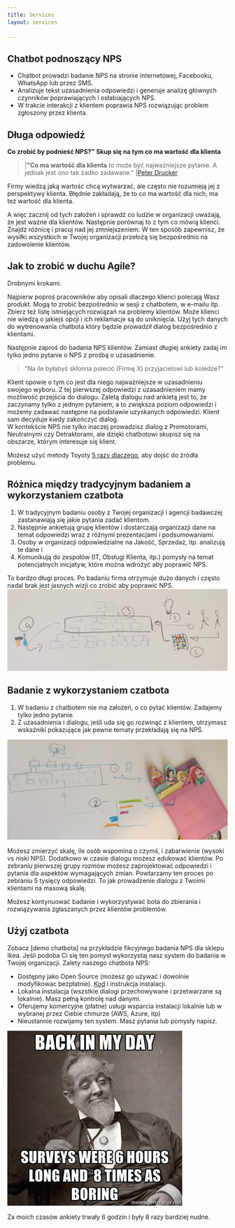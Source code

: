 ```yaml
---
title: Services
layout: services

---
```


## Chatbot podnoszący NPS

- Chatbot prowadzi badanie NPS na stronie internetowej, Facebooku, WhatsApp lub przez SMS.
- Analizuje tekst uzasadnienia odpowiedzi i generuje analizę głównych czynników poprawiających i osłabiających NPS. 
- W trakcie interakcji z klientem poprawia NPS rozwiązując problem zgłoszony przez klienta.

## Długa odpowiedź

**Co zrobić by podnieść NPS?”** 
**Skup się na tym co ma wartość dla klienta**
 
>|**"Co ma wartość dla klienta** to może być najważniejsze pytanie. A jednak jest ono tak żadko zadawane."
>|[Peter Drucker](https://www.drucker.institute/wp-content/uploads/2018/08/Reading_Drucker-on-What-the-Customer-Values.pdf)

Firmy wiedzą jaką wartość chcą wytwarzać, ale często nie rozumieją jej z perspektywy klienta. 
Błędnie zakładają, że to co ma wartość dla nich, ma też wartość dla klienta.

A więc zacznij od tych założeń i sprawdź co ludzie w organizacji uważają, że jest ważne dla klientów. Następnie porównaj to z tym co mówią klienci. Znajdź różnicę i pracuj nad jej zmniejszeniem. W ten sposób zapewnisz, że wysiłki wszystkich w Twojej organizacji przełożą się bezpośrednio na zadowolenie klientów. 

## Jak to zrobić w duchu Agile? 
Drobnymi krokami.

Najpierw poproś pracowników aby opisali dlaczego klienci polecają Wasz produkt. Mogą to zrobić bezpośrednio w sesji z chatbotem, w e-mailu itp. Zbierz też listę istniejących rozwiązań na problemy klientów. Może klienci nie wiedzą o jakiejś opcji i ich reklamacje są do uniknięcia.
Użyj tych danych do wytrenowania chatbota który będzie prowadził dialog bezpośrednio z klientami.

Następnie zaproś do badania NPS klientów. 
Zamiast długiej ankiety zadaj im tylko jedno pytanie o NPS z prośbą o uzasadnienie. 
> “Na ile byłabyś skłonna polecić (Firmę X) przyjacielowi lub koledze?”

Klient opowie o tym co jest dla niego najważniejsze w uzasadnieniu swojego wyboru. Z tej pierwszej odpowiedzi z uzasadnieniem mamy możliwość przejścia do dialogu.
Zaletą dialogu nad ankietą jest to, że zaczynamy tylko z jednym pytaniem, a to zwiększa poziom odpowiedzi i możemy zadawać następne na podstawie uzyskanych odpowiedzi. Klient sam decyduje kiedy zakończyć dialog.  
W kontekście NPS nie tylko inaczej prowadzisz dialog z Promotorami, Neutralnymi czy Detraktorami, ale dzięki chatbotowi skupisz się na obszarze, którym interesuje się klient.

Możesz użyć metody Toyoty [5 razy dlaczego](https://pl.wikipedia.org/wiki/Metoda_5_why), aby dojść do źródła problemu. 

## Różnica między tradycyjnym badaniem a wykorzystaniem czatbota

1. W tradycyjnym badaniu osoby z Twojej organizacji i agencji badawczej zastanawiają się jakie pytania zadać klientom.
2. Następnie ankietują grupę klientów i dostarczają organizazji dane na temat odpowiedzi wraz z różnymi prezentacjami i podsumowaniami. 
3. Osoby w organizacji odpowiedzialne na Jakość, Sprzedaż, itp. analizują te dane i 
4. Komunikują do zespołów (IT, Obsługi Klienta, itp.) pomysły na temat potencjalnych inicjatyw, które można wdrożyć aby poprawić NPS.

To bardzo długi proces. Po badaniu firma otrzymuje dużo danych i często nadal brak jest jasnych wizji co zrobić aby poprawić NPS.
![Badanie NPS dawniej](/images/IMG_3680-1.jpeg)

## Badanie z wykorzystaniem czatbota

1. W badaniu z chatbotem nie ma założeń, o co pytać klientów. Zadajemy tylko jedno pytanie. 
2. Z uzasadnienia i dialogu, jeśli uda się go rozwinąć z klientem, otrzymasz wskaźniki pokazujące jak pewne tematy przekładają się na NPS.

![Badanie NPS Obecnie](/images/IMG_3681-1.jpeg)

Możesz zmierzyć skalę, ile osób wspomina o czymś, i zabarwienie (wysoki vs niski NPS). Dodatkowo w czasie dialogu możesz edukować klientów. 
Po zebraniu pierwszej grupy rozmów możesz zaprojektować odpowiedzi i pytania dla aspektów wymagających zmian. Powtarzamy ten proces po zebraniu 5 tysięcy odpowiedzi.  To jak prowadzenie dialogu z Twoimi klientami na masową skalę. 
 
Możesz kontynuować badanie i wykorzystywać bota do zbierania i rozwiązywania zgłaszanych przez klientów problemów. 

## Użyj czatbota

Zobacz [demo chatbota] na przykładzie fikcyjnego badania NPS dla sklepu Ikea. 
Jeśli podoba Ci się ten pomysł wykorzystaj nasz system do badania w Twojej organizacji.
Zalety naszego chatbota NPS:
- Dostępny jako Open Source (możesz go używać i dowolnie modyfikowac bezpłatnie). [Kod](https://github.com/QANS-repo/NPS-bot) i instrukcja instalacji. 
- Lokalna instalacja (wszstkie dialogi przechowywane i przetwarzane są lokalnie). Masz pełną kontrolę nad danymi.
- Oferujemy komercyjne (płatne) usługi wsparcia instalacji lokalnie lub w wybranej przez Ciebie chmurze (AWS, Azure, itp)
- Nieustannie rozwijamy ten system. Masz pytania lub pomysły napisz. 

![Meme](/images/illustrations/110165521_3147570258659626_6549190786476460560_n.jpg)

Za moich czasów ankiety trwały 6 godzin i były 8 razy bardziej nudne. 